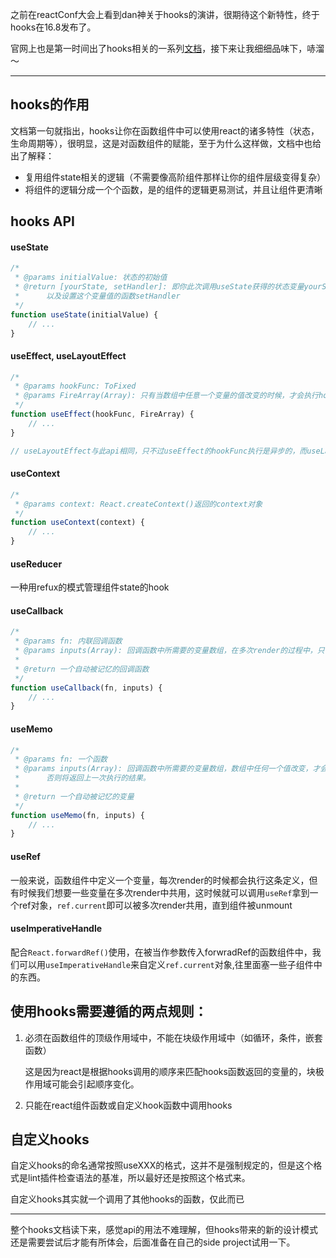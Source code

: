 之前在reactConf大会上看到dan神关于hooks的演讲，很期待这个新特性，终于hooks在16.8发布了。

官网上也是第一时间出了hooks相关的一系列[文档](https://reactjs.org/docs/hooks-intro.html)，接下来让我细细品味下，哧溜～

***

## hooks的作用

文档第一句就指出，hooks让你在函数组件中可以使用react的诸多特性（状态，生命周期等），很明显，这是对函数组件的赋能，至于为什么这样做，文档中也给出了解释：

- 复用组件state相关的逻辑（不需要像高阶组件那样让你的组件层级变得复杂）
- 将组件的逻辑分成一个个函数，是的组件的逻辑更易测试，并且让组件更清晰

## hooks API

#### useState

```javascript
/*
 * @params initialValue: 状态的初始值
 * @return [yourState, setHandler]: 即你此次调用useState获得的状态变量yourState，
 *		以及设置这个变量值的函数setHandler
 */
function useState(initialValue) {
    // ...
}
```

#### useEffect, useLayoutEffect

```javascript
/*
 * @params hookFunc: ToFixed
 * @params FireArray(Array): 只有当数组中任意一个变量的值改变的时候，才会执行hookFunc
 */
function useEffect(hookFunc, FireArray) {
    // ...
}

// useLayoutEffect与此api相同，只不过useEffect的hookFunc执行是异步的，而useLayoutEffect是同步的
```

#### useContext

```javascript
/*
 * @params context: React.createContext()返回的context对象
 */
function useContext(context) {
    // ...
}
```

#### useReducer

一种用refux的模式管理组件state的hook

#### useCallback

```javascript
/*
 * @params fn: 内联回调函数
 * @params inputs(Array): 回调函数中所需要的变量数组，在多次render的过程中，只有当数组中任何一个值改变时，回调函数才会被更新（=重新声明）
 *
 * @return 一个自动被记忆的回调函数
 */
function useCallback(fn, inputs) {
    // ...
}
```

#### useMemo

```javascript
/*
 * @params fn: 一个函数
 * @params inputs(Array): 回调函数中所需要的变量数组，数组中任何一个值改变，才会重新执行fn函数
 *		否则将返回上一次执行的结果。
 *
 * @return 一个自动被记忆的变量
 */
function useMemo(fn, inputs) {
    // ...
}
```

#### useRef

一般来说，函数组件中定义一个变量，每次render的时候都会执行这条定义，但有时候我们想要一些变量在多次render中共用，这时候就可以调用`useRef`拿到一个ref对象，`ref.current`即可以被多次render共用，直到组件被unmount

#### useImperativeHandle

配合`React.forwardRef()`使用，在被当作参数传入forwradRef的函数组件中，我们可以用`useImperativeHandle`来自定义`ref.current`对象,往里面塞一些子组件中的东西。

## 使用hooks需要遵循的两点规则：

1. 必须在函数组件的顶级作用域中，不能在块级作用域中（如循环，条件，嵌套函数）

   这是因为react是根据hooks调用的顺序来匹配hooks函数返回的变量的，块极作用域可能会引起顺序变化。

2. 只能在react组件函数或自定义hook函数中调用hooks

## 自定义hooks

自定义hooks的命名通常按照useXXX的格式，这并不是强制规定的，但是这个格式是lint插件检查语法的基准，所以最好还是按照这个格式来。

自定义hooks其实就一个调用了其他hooks的函数，仅此而已

***

整个hooks文档读下来，感觉api的用法不难理解，但hooks带来的新的设计模式还是需要尝试后才能有所体会，后面准备在自己的side project试用一下。